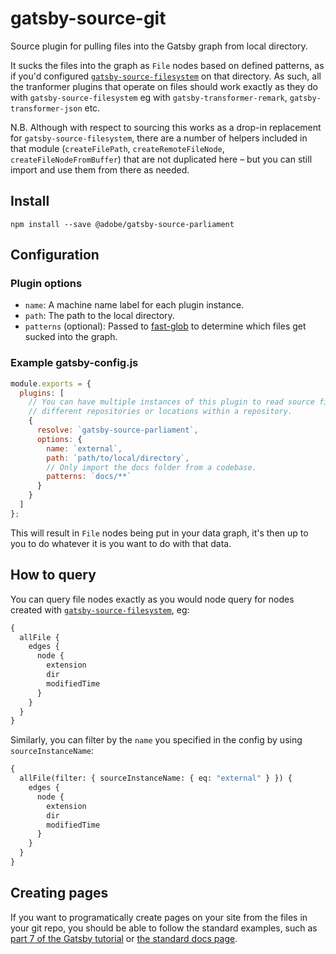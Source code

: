 # gatsby-source-git

Source plugin for pulling files into the Gatsby graph from local directory.

It sucks the files into the graph as `File` nodes based on defined patterns, as
if you'd configured
[`gatsby-source-filesystem`](https://www.gatsbyjs.org/packages/gatsby-source-filesystem/)
on that directory. As such, all the tranformer plugins that operate on files
should work exactly as they do with `gatsby-source-filesystem` eg with
`gatsby-transformer-remark`, `gatsby-transformer-json` etc.

N.B. Although with respect to sourcing this works as a drop-in replacement for `gatsby-source-filesystem`, there are a number of helpers included in that module (`createFilePath`, `createRemoteFileNode`, `createFileNodeFromBuffer`) that are not duplicated here – but you can still import and use them from there as needed.

## Install

`npm install --save @adobe/gatsby-source-parliament`

## Configuration

### Plugin options

- `name`: A machine name label for each plugin instance.
- `path`: The path to the local directory.
- `patterns` (optional): Passed to
  [fast-glob](https://github.com/mrmlnc/fast-glob) to determine which files get
  sucked into the graph.

### Example gatsby-config.js

```javascript
module.exports = {
  plugins: [
    // You can have multiple instances of this plugin to read source files from
    // different repositories or locations within a repository.
    {
      resolve: `gatsby-source-parliament`,
      options: {
        name: `external`,
        path: `path/to/local/directory`,
        // Only import the docs folder from a codebase.
        patterns: `docs/**`
      }
    }
  ]
};
```

This will result in `File` nodes being put in your data graph, it's then up to you to do whatever it is you want to do with that data.

## How to query

You can query file nodes exactly as you would node query for nodes created with
[`gatsby-source-filesystem`](https://www.gatsbyjs.org/packages/gatsby-source-filesystem/),
eg:

```graphql
{
  allFile {
    edges {
      node {
        extension
        dir
        modifiedTime
      }
    }
  }
}
```

Similarly, you can filter by the `name` you specified in the config by using
`sourceInstanceName`:

```graphql
{
  allFile(filter: { sourceInstanceName: { eq: "external" } }) {
    edges {
      node {
        extension
        dir
        modifiedTime
      }
    }
  }
}
```

## Creating pages

If you want to programatically create pages on your site from the files in your git repo, you should be able to follow the standard examples, such as [part 7 of the Gatsby tutorial](https://www.gatsbyjs.org/tutorial/part-seven/) or [the standard docs page](https://www.gatsbyjs.org/docs/creating-and-modifying-pages/#creating-pages-in-gatsby-nodejs).

